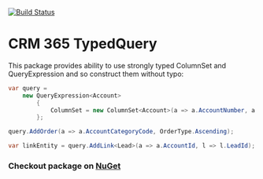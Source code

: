 [![Build Status](https://travis-ci.org/OwnSpace/XrmTypedQuery.svg?branch=master)](https://travis-ci.org/OwnSpace/XrmTypedQuery)
# CRM 365 TypedQuery

This package provides ability to use strongly typed ColumnSet and QueryExpression and so construct them without typo:
```csharp
var query =
    new QueryExpression<Account>
        {
            ColumnSet = new ColumnSet<Account>(a => a.AccountNumber, a => a.AccountCategoryCode, a => a.Address1_Longitude)
        };

query.AddOrder(a => a.AccountCategoryCode, OrderType.Ascending);

var linkEntity = query.AddLink<Lead>(a => a.AccountId, l => l.LeadId);
```

### Checkout package on [NuGet](https://www.nuget.org/packages/XrmTypedQuery/)
